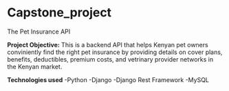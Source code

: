 # Capstone_project
The Pet Insurance API

**Project Objective:**
This is a backend API that helps Kenyan pet owners conviniently find the right pet insurance by providing details on cover plans, benefits, deductibles, premium costs, and vetrinary provider networks in the Kenyan market. 

**Technologies used**
-Python
-Django
-Django Rest Framework
-MySQL
